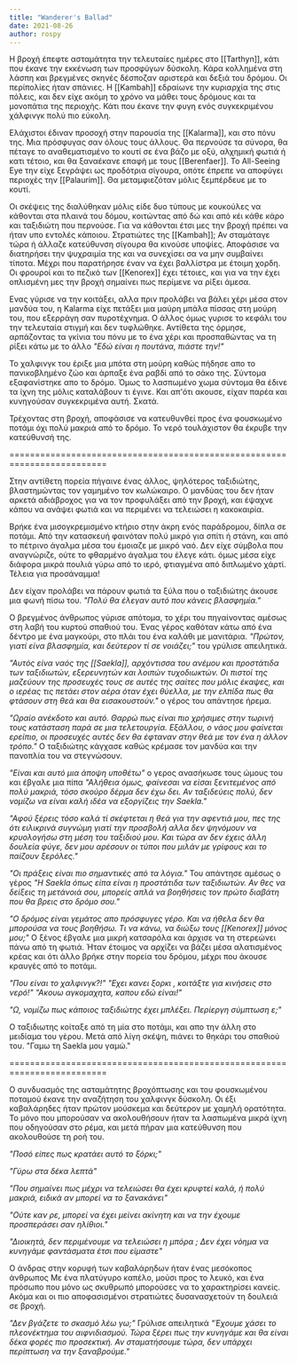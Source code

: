 ```yaml
---
title: "Wanderer's Ballad"
date: 2021-08-26
author: rospy
---
```


Η βροχή έπεφτε ασταμάτητα την τελευταίες ημέρες στo [[Tarthyn]], κάτι που έκανε την εκκένωση των προσφύγων δύσκολη. Κάρα κολλημένα στη λάσπη και βρεγμένες σκηνές δέσποζαν αριστερά και δεξιά του δρόμου. Οι περίπολίες ήταν σπάνιες. Η [[Kambah]] εδραίωνε την κυριαρχία της στις πόλεις, και δεν είχε ακόμη το χρόνο να μάθει τους δρόμους και τα μονοπάτια της περιοχής. Κάτι που έκανε την φυγη ενός συγκεκριμένου χάλφινγκ πολύ πιο εύκολη.

Ελάχιστοι έδιναν προσοχή στην παρουσία της [[Kalarma]], και στο πόνυ της. Μια πρόσφυγας σαν όλους τους άλλους. Θα περνούσε τα σύνορα, θα πέταγε το αναθεματισμένο το κουτί σε  ένα βάζο με οξύ, αλχημική φωτιά ή κατι τέτοιο, και θα ξαναέκανε επαφή με τους [[Βerenfaer]]. Το All-Seeing Eye την είχε ξεγράψει ως προδότρια σίγουρα, οπότε έπρεπε να αποφύγει περιοχές την [[Palaurim]]. Θα μεταμφιεζόταν μόλις ξεμπέρδευε με το κουτί.

Οι σκέψεις της διαλύθηκαν μόλις είδε δυο τύπους με κουκούλες να κάθονται στα πλαινά του δόμου, κοιτώντας από δώ και από κέι κάθε κάρο και ταξιδιώτη που περνούσε. Για να κάθονται έτσι μες την βροχή πρέπει να ήταν υπο εντολές κάποιου. Στρατιώτες της [[Kambah]]; Αν σταμάταγε τώρα ή άλλαζε κατεύθυνση σίγουρα θα κινούσε υποψίες. Αποφάσισε να διατηρήσει την ψυχραιμία της και να συνεχίσει σα να μην συμβαίνει τίποτα. Μέχρι που παρατήρησε έναν να έχει βαλλίστρα με έτοιμη χορδη. Οι φρουροί και το πεζικό των [[Kenorex]] έχει τέτοιες, και για να την έχει οπλισμένη μες την βροχή σημαίνει πως περίμενε να ρίξει άμεσα. 

Ενας γύρισε να την κοιτάξει, αλλα πριν προλάβει να βάλει χέρι μέσα στον μανδύα του, η Kalarma είχε πετάξει μια μαύρη μπάλα πίσσας στη μούρη του, που εξερράγη σαν πυροτέχνημα. Ο άλλος όμως γυρισε το κεφάλι του την τελευταία στιγμή και δεν τυφλώθηκε. Αντίθετα της όρμησε, αρπάζοντας τα γκίνια του πόνυ με το ένα χέρι και προσπαθώντας να τη ρίξει κάτω με το άλλο _"Εδώ είναι η πουτάνα, πιάστε την!"_

Το χαλφινγκ του έριξε μια μπότα στη μούρη καθώς πήδησε απο το πανικοβλημένο ζώο και άρπαξε ένα ραβδί από το σάκο της. Σύντομα εξαφανίστηκε απο  το δρόμο. Όμως το λασπωμένο χωμα σύντομα θα έδινε τα ίχνη της μόλις καταλάβουν τι έγινε. Και απ'ότι ακουσε, είχαν παρέα και κυνηγούσαν συγκεκριμένα αυτή. Σκατά.

Τρέχοντας στη βροχή, αποφάσισε να κατευθυνθεί προς ένα φουσκωμένο ποτάμι όχι πολύ μακριά από το δρόμο. Το νερό τουλάχιστον θα έκρυβε την κατεύθυνσή της.

=========================================================================  

Στην αντίθετη πορεία πήγαινε ένας άλλος, ψηλότερος ταξιδιώτης, βλαστημώντας τον γαμημένο τον κωλώκαιρο. Ο μανδύας του δεν ήταν αρκετά αδιάβροχος για να τον προφυλάξει από την βροχή, και έψαχνε κάπου να ανάψει φωτιά και να περιμένει να τελειώσει η κακοκαιρία.

Βρήκε ένα μισογκρεμισμένο κτήριο στην άκρη ενός παράδρομου, δίπλα σε ποτάμι. Από την κατασκευή φαινόταν πολύ μικρό για σπίτι ή στάνη, και από το πέτρινο άγαλμα μέσα του έμοιαζε με μικρό ναό. Δεν είχε σύμβολα που αναγνώριζε, ούτε το φθαρμένο άγαλμα του έλεγε κάτι. όμως μέσα είχε διάφορα μικρά πουλιά γύρω από το ιερό, φτιαγμένα από διπλωμένο χάρτί. Τέλεια για προσάναμμα!

Δεν είχαν προλάβει να πάρουν φωτιά τα ξύλα που ο ταξιδιώτης άκουσε μια φωνή πίσω του. _"Πολύ θα έλεγαν αυτό που κάνεις βλασφημία."_

Ο βρεγμένος άνθρωπος γύρισε απότομα, το χέρι του πηγαίνοντας αμέσως στη λαβή του κυρτού σπαθιού του. Ένας γέρος καθόταν κάτω από ένα δέντρο με ένα μαγκούρι, στο πλάι του ένα καλάθι με μανιτάρια. _"Πρώτον, γιατί είνα βλασφημία, και δεύτερον τί σε νοιάζει;"_ του γρύλισε απειλητικά. 

_"Αυτός είνα ναός της [[Saekla]], αρχόντισσα του ανέμου και προστάτιδα των ταξιδιωτών, εξερευνητών και λοιπών τυχοδιωκτών. Οι πιστοί της μαζεύουν της προσευχές τους σε αυτές της σαίτες που μόλις έκαψες, και ο ιερέας τις πετάει στον αέρα όταν έχει θύελλα, με την ελπίδα πως θα φτάσουν στη θεά και θα εισακουστούν."_ ο γέρος του απάντησε ήρεμα. 

_"Ωραίο ανέκδοτο και αυτό. Θαρρώ πως είναι πιο χρήσιμες στην τωρινή τους κατάσταση παρά σε μια τελετουργία. Εξάλλου, ο νάος μου φαίνεται ερείπιο, οι προσευχές αυτές δεν θα έφταναν στην θεά με τον ένα η άλλον τρόπο."_ Ο ταξιδιώτης κάγχασε καθώς κρέμασε τον μανδύα και την πανοπλία του να στεγνώσουν.

_"Είναι και αυτό μια άποψη υποθέτω"_ ο γερος ανασήκωσε τους ώμους του και έβγαλε μια πίπα _"Αλήθεια όμως, φαίνεσαι να είσαι ξενιτεμένος από πολύ μακριά, τόσο σκούρο δέρμα δεν έχω δει. Αν ταξιδεύεις πολύ, δεν νομίζω να είναι καλή ιδέα να εξοργίζεις την Saekla."_

_"Αφού ξέρεις τόσο καλά τί σκέφτεται η θεά για την αφεντιά μου, πες της ότι ειλικρινά συγνώμη γιατί την προσβολή αλλα δεν ψηνόμουν να κρυολογήσω στη μέση του ταξιδιού μου. Και τώρα αν δεν έχεις άλλη δουλεία φύγε, δεν μου αρέσουν οι τύποι που μιλάν με γρίφους και το παίζουν ξερόλες."_

_"Οι πράξεις είναι πιο σημαντικές από τα λόγια."_ Του απάντησε αμέσως ο γέρος _"Η Saekla όπως είπα είναι η προστάτιδα των ταξιδιωτών. Αν θες να δείξεις τη μετάνοιά σου, μπορείς απλά να βοηθήσεις τον πρώτο διαβάτη που θα βρεις στο δρόμο σου."_

_"Ο δρόμος είναι γεμάτος απο πρόσφυγες γέρο. Και να ήθελα δεν θα μπορούσα να τους βοηθήσω. Τι να κάνω, να διώξω τους [[Kenorex]] μόνος μου;"_ Ο ξένος έβγαλε μια μικρή κατσαρόλα και άρχισε να τη στερεώνει πάνω από τη φωτιά. Ήταν έτοιμος να αρχίζει να βάζει μέσα αλατισμένος κρέας και ότι άλλο βρήκε στην πορεία του δρόμου, μέχρι που άκουσε κραυγές από το ποτάμι.

_"Που είναι το χαλφινγκ?!"_
_"Εχει κανει ξορκι , κοιτάξτε για κινήσεις στο νερό!"_
_"Ακουω αγκομαχητα, καπου εδώ είναι!"_

_"Ω, νομίζω πως κάποιος ταξιδιώτης έχει μπλέξει. Περίεργη σύμπτωση ε;"_

Ο ταξιδιωτης κοίταξε από τη μία στο ποτάμι, και απο την άλλη στο μειδίαμα του γέρου. Μετά από λίγη σκέψη, πιάνει το θηκάρι του σπαθιού του. "Γαμω τη Saekla μου γαμώ."

=========================================================================  

Ο συνδυασμός της ασταμάτητης βροχόπτωσης και του φουσκωμένου ποταμού έκανε την αναζήτηση του χαλφινγκ δύσκολη. Οι έξι καβαλάρηδες ήταν πρώτον μούσκεμα και δεύτερον με χαμηλή ορατότητα. Το μόνο που μπορούσαν να ακολουθήσουν ήταν τα λασπωμένα μικρά ίχνη που οδηγούσαν στο ρέμα, και μετά πήραν μια κατεύθυνση που ακολουθούσε τη ροή του.

_"Ποσό είπες πως κρατάει αυτό το ξόρκι;"_

_"Γύρω στα δέκα λεπτά"_

_"Που σημαίνει πως μέχρι να τελειώσει θα έχει κρυφτεί καλά, ή πολύ μακριά, ειδικά αν μπορεί να το ξανακάνει"_

_"Ούτε καν ρε, μπορεί να έχει μείνει ακίνητη και να την έχουμε προσπεράσει σαν ηλίθιοι."_

_"Διοικητά, δεν περιμένουμε να τελειώσει η μπόρα ; Δεν έχει νόημα να κυνηγάμε φαντάσματα έτσι που είμαστε"_

Ο άνδρας στην κορυφή των καβαλάρηδων ήταν ένας μεσόκοπος άνθρωπος Με ένα πλατύγυρο καπέλο, μούσι προς το λευκό, και ένα πρόσωπο που μόνο ως σκυθρωπό μπορούσες να το χαρακτηρίσει κανείς. Ακόμα και οι πιο αποφασισμένοι στρατιώτες δυσανασχετούν τη δουλειά σε βροχή.

_"Δεν βγάζετε το σκασμό λέω γω;"_ Γρύλισε απειλητικά _"Έχουμε χάσει το πλεονέκτημα του αιφνιδιασμού. Τώρα ξέρει πως την κυνηγάμε και θα είναι δέκα φορές πιο προσεκτική. Αν σταματήσουμε τώρα, δεν υπάρχει περίπτωση να την ξαναβρούμε."_

